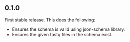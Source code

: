 ## 0.1.0

First stable release. This does the following:

  * Ensures the schema is valid using json-schema library.
  * Ensures the given fastq files in the schema exist.
